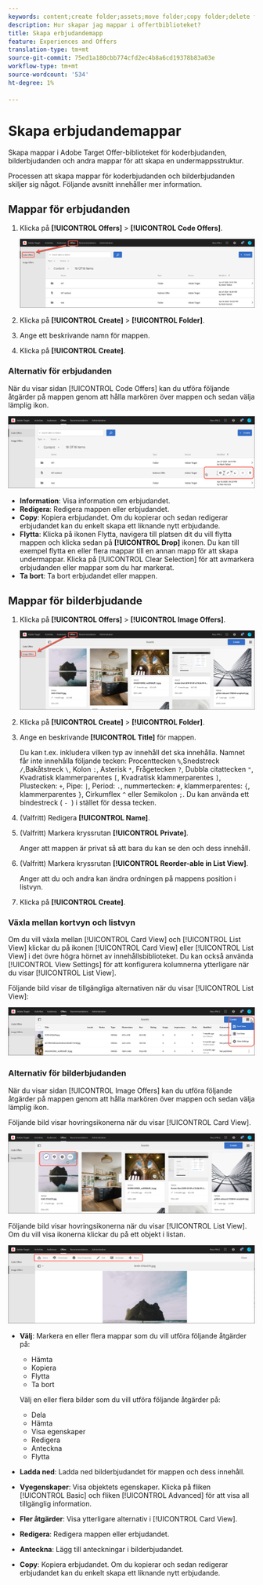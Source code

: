 ```yaml
---
keywords: content;create folder;assets;move folder;copy folder;delete folder;download folder;folder
description: Hur skapar jag mappar i offertbiblioteket?
title: Skapa erbjudandemapp
feature: Experiences and Offers
translation-type: tm+mt
source-git-commit: 75ed1a180cbb774cfd2ec4b8a6cd19378b83a03e
workflow-type: tm+mt
source-wordcount: '534'
ht-degree: 1%

---
```



# Skapa erbjudandemappar

Skapa mappar i Adobe Target Offer-biblioteket för koderbjudanden, bilderbjudanden och andra mappar för att skapa en undermappsstruktur.

Processen att skapa mappar för koderbjudanden och bilderbjudanden skiljer sig något. Följande avsnitt innehåller mer information.

## Mappar för erbjudanden

1. Klicka på **[!UICONTROL Offers]** > **[!UICONTROL Code Offers]**.

   ![Fliken Koderbjudanden](/help/c-experiences/c-manage-content/assets/code-offers-tab.png)

1. Klicka på **[!UICONTROL Create]** > **[!UICONTROL Folder]**.

1. Ange ett beskrivande namn för mappen.

1. Klicka på **[!UICONTROL Create]**.

### Alternativ för erbjudanden

När du visar sidan [!UICONTROL Code Offers] kan du utföra följande åtgärder på mappen genom att hålla markören över mappen och sedan välja lämplig ikon.

![Hovringsikoner på fliken Koderbjudanden](/help/c-experiences/c-manage-content/assets/code-offers-hover-icons.png)

* **Information**: Visa information om erbjudandet.
* **Redigera**: Redigera mappen eller erbjudandet.
* **Copy**: Kopiera erbjudandet. Om du kopierar och sedan redigerar erbjudandet kan du enkelt skapa ett liknande nytt erbjudande.
* **Flytta**: Klicka på ikonen Flytta, navigera till platsen dit du vill flytta mappen och klicka sedan på  **[!UICONTROL Drop]** ikonen. Du kan till exempel flytta en eller flera mappar till en annan mapp för att skapa undermappar. Klicka på [!UICONTROL Clear Selection] för att avmarkera erbjudanden eller mappar som du har markerat.
* **Ta bort**: Ta bort erbjudandet eller mappen.

## Mappar för bilderbjudande

1. Klicka på **[!UICONTROL Offers]** > **[!UICONTROL Image Offers]**.

   ![Fliken Bilderbjudanden](/help/c-experiences/c-manage-content/assets/image-offers-tab.png)

1. Klicka på **[!UICONTROL Create]** > **[!UICONTROL Folder]**.
1. Ange en beskrivande **[!UICONTROL Title]** för mappen.

   Du kan t.ex. inkludera vilken typ av innehåll det ska innehålla. Namnet får inte innehålla följande tecken: Procenttecken `%`,Snedstreck `/`,Bakåtstreck `\`, Kolon `:`, Asterisk `*`, Frågetecken `?`, Dubbla citattecken `"`, Kvadratisk klammerparentes `[`, Kvadratisk klammerparentes `]`, Plustecken: `+`, Pipe: `|`, Period: `.`, nummertecken: `#`, klammerparentes: `{`, klammerparentes `}`, Cirkumflex `^` eller Semikolon `;`. Du kan använda ett bindestreck ( `- `) i stället för dessa tecken.

1. (Valfritt) Redigera **[!UICONTROL Name]**.
1. (Valfritt) Markera kryssrutan **[!UICONTROL Private]**.

   Anger att mappen är privat så att bara du kan se den och dess innehåll.

1. (Valfritt) Markera kryssrutan **[!UICONTROL Reorder-able in List View]**.

   Anger att du och andra kan ändra ordningen på mappens position i listvyn.

1. Klicka på **[!UICONTROL Create]**.

### Växla mellan kortvyn och listvyn

Om du vill växla mellan [!UICONTROL Card View] och [!UICONTROL List View] klickar du på ikonen [!UICONTROL Card View] eller [!UICONTROL List View] i det övre högra hörnet av innehållsbiblioteket. Du kan också använda [!UICONTROL View Settings] för att konfigurera kolumnerna ytterligare när du visar [!UICONTROL List View].

Följande bild visar de tillgängliga alternativen när du visar [!UICONTROL List View]:

![Alternativ för listvy](/help/c-experiences/c-manage-content/assets/view-settings-options.png)

### Alternativ för bilderbjudanden

När du visar sidan [!UICONTROL Image Offers] kan du utföra följande åtgärder på mappen genom att hålla markören över mappen och sedan välja lämplig ikon.

Följande bild visar hovringsikonerna när du visar [!UICONTROL Card View].

![Hovringsikoner på fliken Bilderbjudanden i kortvyn](/help/c-experiences/c-manage-content/assets/image-offers-hover-icons.png)

Följande bild visar hovringsikonerna när du visar [!UICONTROL List View]. Om du vill visa ikonerna klickar du på ett objekt i listan.

![Hovringsikoner på fliken Bilderbjudanden i listvyn](/help/c-experiences/c-manage-content/assets/list-view-hover.png)

* **Välj**: Markera en eller flera mappar som du vill utföra följande åtgärder på:

   * Hämta
   * Kopiera
   * Flytta
   * Ta bort

   Välj en eller flera bilder som du vill utföra följande åtgärder på:

   * Dela
   * Hämta
   * Visa egenskaper
   * Redigera
   * Anteckna
   * Flytta


* **Ladda ned**: Ladda ned bilderbjudandet för mappen och dess innehåll.
* **Vyegenskaper**: Visa objektets egenskaper. Klicka på fliken [!UICONTROL Basic] och fliken [!UICONTROL Advanced] för att visa all tillgänglig information.
* **Fler åtgärder**: Visa ytterligare alternativ i  [!UICONTROL Card View].
* **Redigera**: Redigera mappen eller erbjudandet.
* **Anteckna**: Lägg till anteckningar i bilderbjudandet.
* **Copy**: Kopiera erbjudandet. Om du kopierar och sedan redigerar erbjudandet kan du enkelt skapa ett liknande nytt erbjudande.
